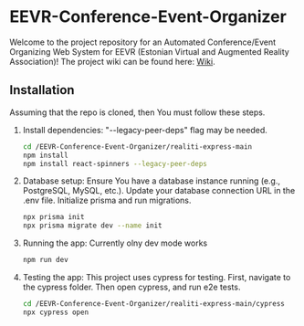 # EEVR-Conference-Event-Organizer

Welcome to the project repository for an Automated Conference/Event Organizing Web System for EEVR (Estonian Virtual and Augmented Reality Association)!
The project wiki can be found here: [Wiki](https://github.com/ElisVingisar/EEVR-Conference-Event-Organizer/wiki).


## Installation
Assuming that the repo is cloned, then You must follow these steps.
1. Install dependencies: "--legacy-peer-deps" flag may be needed.
   ```bash
   cd /EEVR-Conference-Event-Organizer/realiti-express-main
   npm install
   npm install react-spinners --legacy-peer-deps
2. Database setup: Ensure You have a database instance running (e.g., PostgreSQL, MySQL, etc.). Update your database connection URL in the .env file. Initialize prisma and run migrations.
   ```bash
   npx prisma init
   npx prisma migrate dev --name init
3. Running the app: Currently olny dev mode works
   ```bash
   npm run dev
5. Testing the app: This project uses cypress for testing. First, navigate to the cypress folder. Then open cypress, and run e2e tests.
   ```bash
   cd /EEVR-Conference-Event-Organizer/realiti-express-main/cypress
   npx cypress open
